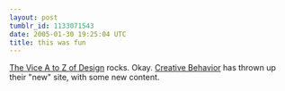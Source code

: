 ```yaml
---
layout: post
tumblr_id: 1133071543  
date: 2005-01-30 19:25:04 UTC
title: this was fun
---
```


<a href="http://www.viceland.com/issues/v11n11/htdocs/the_vice.php" target="_blank">The Vice A to Z of Design</a> rocks. Okay. <a href="http://www.creativebehavior.com/" target="_blank">Creative Behavior</a> has thrown up their "new" site, with some new content.
